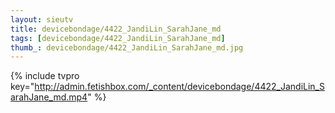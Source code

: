 ```yaml
--- 
layout: sieutv
title: devicebondage/4422_JandiLin_SarahJane_md
tags: [devicebondage/4422_JandiLin_SarahJane_md]
thumb_: devicebondage/4422_JandiLin_SarahJane_md.jpg
---
```

{% include tvpro key="http://admin.fetishbox.com/_content/devicebondage/4422_JandiLin_SarahJane_md.mp4" %} 
